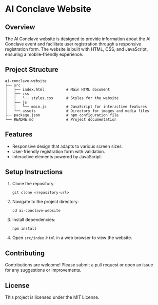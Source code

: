 # AI Conclave Website

## Overview
The AI Conclave website is designed to provide information about the AI Conclave event and facilitate user registration through a responsive registration form. The website is built with HTML, CSS, and JavaScript, ensuring a mobile-friendly experience.

## Project Structure
```
ai-conclave-website
├── src
│   ├── index.html          # Main HTML document
│   ├── css
│   │   └── styles.css      # Styles for the website
│   ├── js
│   │   └── main.js         # JavaScript for interactive features
│   └── assets              # Directory for images and media files
├── package.json            # npm configuration file
└── README.md               # Project documentation
```

## Features
- Responsive design that adapts to various screen sizes.
- User-friendly registration form with validation.
- Interactive elements powered by JavaScript.

## Setup Instructions
1. Clone the repository:
   ```
   git clone <repository-url>
   ```
2. Navigate to the project directory:
   ```
   cd ai-conclave-website
   ```
3. Install dependencies:
   ```
   npm install
   ```
4. Open `src/index.html` in a web browser to view the website.

## Contributing
Contributions are welcome! Please submit a pull request or open an issue for any suggestions or improvements.

## License
This project is licensed under the MIT License.